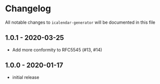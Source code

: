 # Changelog

All notable changes to `icalendar-generator` will be documented in this file

## 1.0.1 - 2020-03-25

- Add more conformity to RFC5545 (#13, #14)

## 1.0.0 - 2020-01-17

- initial release
